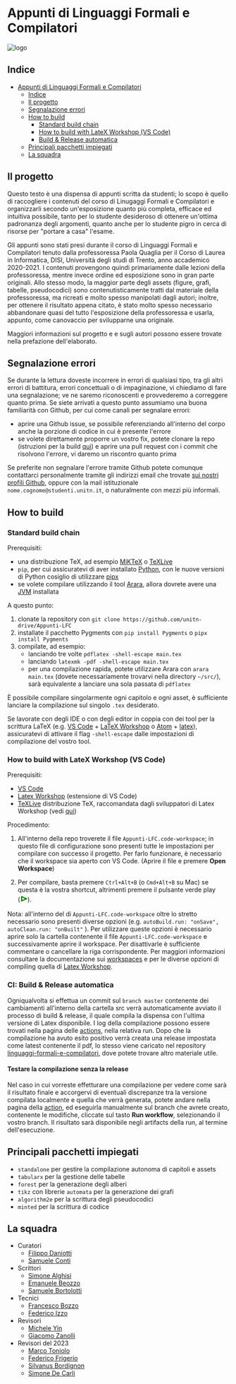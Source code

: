 # Appunti di Linguaggi Formali e Compilatori

![logo](src/chapters/titlepage/images/logo-unitn.png)

## Indice

-   [Appunti di Linguaggi Formali e Compilatori](#appunti-di-linguaggi-formali-e-compilatori)
    -   [Indice](#indice)
    -   [Il progetto](#il-progetto)
    -   [Segnalazione errori](#segnalazione-errori)
    -   [How to build](#how-to-build)
        -   [Standard build chain](#standard-build-chain)
        -   [How to build with LateX Workshop (VS Code)](#how-to-build-with-latex-workshop-vs-code)
        -   [Build & Release automatica](#ci-build--release-automatica)
    -   [Principali pacchetti impiegati](#principali-pacchetti-impiegati)
    -   [La squadra](#la-squadra)

## Il progetto

Questo testo è una dispensa di appunti scritta da studenti; lo scopo è quello di raccogliere i contenuti del corso di Linugaggi Formali e Compilatori e organizzarli secondo un'esposizione quanto più completa, efficace ed intuitiva possibile, tanto per lo studente desideroso di ottenere un'ottima padronanza degli argomenti, quanto anche per lo studente pigro in cerca di risorse per "portare a casa" l'esame.

Gli appunti sono stati presi durante il corso di Linguaggi Formali e Compilatori tenuto dalla professoressa Paola Quaglia per il Corso di Laurea in Informatica, DISI, Università degli studi di Trento, anno accademico 2020-2021. I contenuti provengono quindi primariamente dalle lezioni della professoressa, mentre invece ordine ed esposizione sono in gran parte originali. Allo stesso modo, la maggior parte degli assets (figure, grafi, tabelle, pseudocodici) sono contenutisticamente tratti dal materiale della professoressa, ma ricreati e molto spesso manipolati dagli autori; inoltre, per ottenere il risultato appena citato, è stato molto spesso necessario abbandonare quasi del tutto l'esposizione della professoressa e usarla, appunto, come canovaccio per svilupparne una originale.

Maggiori informazioni sul progetto e e sugli autori possono essere trovate nella prefazione dell'elaborato.

## Segnalazione errori

Se durante la lettura doveste incorrere in errori di qualsiasi tipo, tra gli altri errori di battitura, errori concettuali o di impaginazione, vi chiediamo di fare una segnalazione; ve ne saremo riconoscenti e provvederemo a correggere quanto prima. Se siete arrivati a questo punto assumiamo una buona familiarità con Github, per cui come canali per segnalare errori:

-   aprire una Github issue, se possibile referenziando all'interno del corpo anche la porzione di codice in cui è presente l'errore
-   se volete direttamente proporre un vostro fix, potete clonare la repo (istruzioni per la build [qui](#how-to-build)) e aprire una pull request con i commit che risolvono l'errore, vi daremo un riscontro quanto prima

Se preferite non segnalare l'errore tramite Github potete comunque contattarci personalmente tramite gli indirizzi email che trovate [sui nostri profili Github](#la-squadra), oppure con la mail istituzionale `nome.cognome@studenti.unitn.it`, o naturalmente con mezzi più informali.

## How to build

### Standard build chain

Prerequisiti:

-   una distribuzione TeX, ad esempio [MiKTeX](https://miktex.org/) o [TeXLive](http://tug.org/texlive/)
-   `pip`, per cui assicuratevi di aver installato [Python](https://www.python.org/), con le nuove versioni di Python cosiglio di utilizzare [pipx](https://github.com/pypa/pipx)
-   se volete compilare utilizzando il tool [Arara](https://gitlab.com/islandoftex/arara/), allora dovrete avere una [JVM](https://www.java.com/) installata

A questo punto:

1. clonate la repository con `git clone https://github.com/unitn-drive/Appunti-LFC`
2. installate il pacchetto Pygments con `pip install Pygments` o `pipx install Pygments`
3. compilate, ad esempio:
    - lanciando tre volte `pdflatex -shell-escape main.tex`
    - lanciando `latexmk -pdf -shell-escape main.tex`
    - per una compilazione rapida, potete utilizzare Arara con `arara main.tex` (dovete necessariamente trovarvi nella directory `~/src/`), sarà equivalente a lanciare una sola passata di `pdflatex`

È possibile compilare singolarmente ogni capitolo e ogni asset, è sufficiente lanciare la compilazione sul singolo `.tex` desiderato.

Se lavorate con degli IDE o con degli editor in coppia con dei tool per la scrittura LaTeX (e.g. [VS Code](https://code.visualstudio.com) + [LaTeX Workshop](https://marketplace.visualstudio.com/items?itemName=James-Yu.latex-workshop) o [Atom](https://atom.io) + [latex](https://atom.io/packages/latex)), assicuratevi di attivare il flag `-shell-escape` dalle impostazioni di compilazione del vostro tool.

### How to build with LateX Workshop (VS Code)

Prerequisiti:

-   [VS Code](https://code.visualstudio.com)
-   [Latex Workshop](https://marketplace.visualstudio.com/items?itemName=James-Yu.latex-workshop) (estensione di VS Code)
-   [TeXLive](http://tug.org/texlive/) distribuzione TeX, raccomandata dagli sviluppatori di Latex Workshop (vedi [qui](https://github.com/James-Yu/LaTeX-Workshop/wiki/Install#requirements))

Procedimento:

1. All'interno della repo troverete il file `Appunti-LFC.code-workspace`; in questo file di configurazione sono presenti tutte le impostazioni per compilare con successo il progetto. Per farlo funzionare, è necessario che il workspace sia aperto con VS Code. (Aprire il file e premere **Open Workspace**)

2. Per compilare, basta premere `Ctrl+Alt+B` (o `Cmd+Alt+B` su Mac) se questa è la vostra shortcut, altrimenti premere il pulsante verde play (<span style="color:green;font-weight:700;font-size:20px">⊳</span>).

Nota: all'interno del di `Appunti-LFC.code-workspace` oltre lo stretto necessario sono presenti diverse opzioni (e.g. `autoBuild.run: "onSave", autoClean.run: "onBuilt"` ).
Per utilizzare queste opzioni è necessario aprire solo la cartella contenente il file `Appunti-LFC.code-workspace` e successivamente aprire il workspace.
Per disattivarle è sufficiente commentare o cancellare la riga corrispondente.
Per maggiori informazioni consultare la documentazione sui [workspaces](https://code.visualstudio.com/docs/editor/multi-root-workspaces) e per le diverse opzioni di compiling quella di [Latex Workshop](https://github.com/James-Yu/LaTeX-Workshop/wiki/Compile).

### CI: Build & Release automatica

Ogniqualvolta si effettua un commit sul `branch master` contenente dei cambiamenti all'interno della cartella src
verrà automaticamente avviato il processo di build & release, il quale compila la dispensa con l'ultima versione di Latex disponibile. I log della compilazione possono essere trovati nella pagina delle [actions](https://github.com/unitn-drive/Appunti-LFC/actions), nella relativa run. Dopo che la compilazione ha avuto esito positivo
verrà creata una release impostata come latest contenente il pdf, lo stesso viene caricato nel repository [linguaggi-formali-e-compilatori](https://github.com/unitn-drive/linguaggi-formali-e-compilatori), dove potete 
trovare altro materiale utile.

#### Testare la compilazione senza la release

Nel caso in cui vorreste effetturare una compilazione per vedere come sarà il risultato finale e accorgervi di 
eventuali discrepanze tra la versione compilata localmente e quella che verrà generata, potete andare nella pagina della [action](https://github.com/unitn-drive/Appunti-LFC/actions/workflows/buildAndRelease.yml), ed eseguirla manualmente sul branch che avrete creato, contenente le modifiche, cliccate sul tasto **Run workflow**, selezionando il vostro branch. Il risultato sarà disponibile negli artifacts della run, al termine dell'esecuzione.

## Principali pacchetti impiegati

-   `standalone` per gestire la compilazione autonoma di capitoli e assets
-   `tabularx` per la gestione delle tabelle
-   `forest` per la generazione degli alberi
-   `tikz` con librerie `automata` per la generazione dei grafi
-   `algorithm2e` per la scrittura degli pseudocodici
-   `minted` per la scrittura di codice

## La squadra

-   Curatori
    -   [Filippo Daniotti](https://github.com/filippodaniotti)
    -   [Samuele Conti](https://github.com/samaretas)
-   Scrittori
    -   [Simone Alghisi](https://github.com/Simone-Alghisi)
    -   [Emanuele Beozzo](https://github.com/emanuelebeozzo)
    -   [Samuele Bortolotti](https://github.com/samuelebortolotti)
-   Tecnici
    -   [Francesco Bozzo](https://github.com/FrancescoBozzo)
    -   [Federico Izzo](https://github.com/fedeizzo)
-   Revisori
    -   [Michele Yin](https://github.com/BigEmperor26)
    -   [Giacomo Zanolli](https://github.com/civts)
-   Revisori del 2023
    -   [Marco Toniolo](https://github.com/Toniolo-Marco)
    -   [Federico Frigerio](https://github.com/FrostWalk)
    -   [Silvanus Bordignon](https://github.com/silvanusbordignon)
    -   [Simone De Carli](https://github.com/Congiuntivo)
